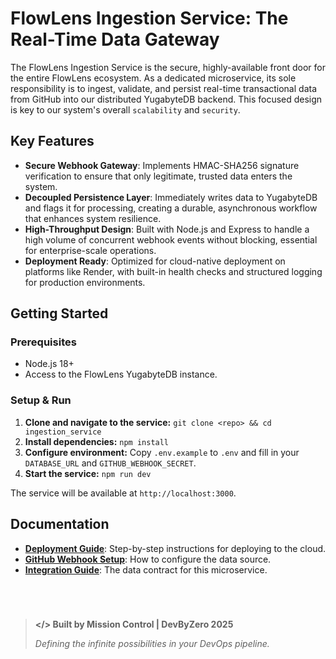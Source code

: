 # FlowLens Ingestion Service: The Real-Time Data Gateway

The FlowLens Ingestion Service is the secure, highly-available front door for the entire FlowLens ecosystem. As a dedicated microservice, its sole responsibility is to ingest, validate, and persist real-time transactional data from GitHub into our distributed YugabyteDB backend. This focused design is key to our system's overall `scalability` and `security`.

## Key Features

- **Secure Webhook Gateway**: Implements HMAC-SHA256 signature verification to ensure that only legitimate, trusted data enters the system.
- **Decoupled Persistence Layer**: Immediately writes data to YugabyteDB and flags it for processing, creating a durable, asynchronous workflow that enhances system resilience.
- **High-Throughput Design**: Built with Node.js and Express to handle a high volume of concurrent webhook events without blocking, essential for enterprise-scale operations.
- **Deployment Ready**: Optimized for cloud-native deployment on platforms like Render, with built-in health checks and structured logging for production environments.

## Getting Started

### Prerequisites

- Node.js 18+
- Access to the FlowLens YugabyteDB instance.

### Setup & Run

1.  **Clone and navigate to the service:** `git clone <repo> && cd ingestion_service`
2.  **Install dependencies:** `npm install`
3.  **Configure environment:** Copy `.env.example` to `.env` and fill in your `DATABASE_URL` and `GITHUB_WEBHOOK_SECRET`.
4.  **Start the service:** `npm run dev`

The service will be available at `http://localhost:3000`.

## Documentation

- **[Deployment Guide](./docs/deployment.md)**: Step-by-step instructions for deploying to the cloud.
- **[GitHub Webhook Setup](./docs/github_webhooks.md)**: How to configure the data source.
- **[Integration Guide](./docs/integration_guide.md)**: The data contract for this microservice.

</br>

> #
>
> **</> Built by Mission Control | DevByZero 2025**
>
> *Defining the infinite possibilities in your DevOps pipeline.*
> ##